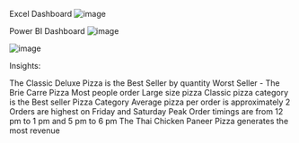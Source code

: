 Excel Dashboard
![image](https://github.com/user-attachments/assets/ecb57e05-1645-497b-a80e-7c57fc20ea13)


Power BI Dashboard
![image](https://github.com/anujasathiyaraj/pizza/assets/96020465/fa4d836d-7942-4666-9a0c-e1c36b0b9247)

![image](https://github.com/anujasathiyaraj/pizza/assets/96020465/4404c3ae-f7d5-4141-8298-b3c6a0381508)


Insights:

The Classic Deluxe Pizza is the Best Seller by quantity
Worst Seller - The Brie Carre Pizza
Most people order Large size pizza
Classic pizza category is the Best seller Pizza Category
Average pizza per order is approximately 2 
Orders are highest on Friday and Saturday
Peak Order timings are from 12 pm to 1 pm and 5 pm to 6 pm
The Thai Chicken Paneer Pizza generates the most revenue
